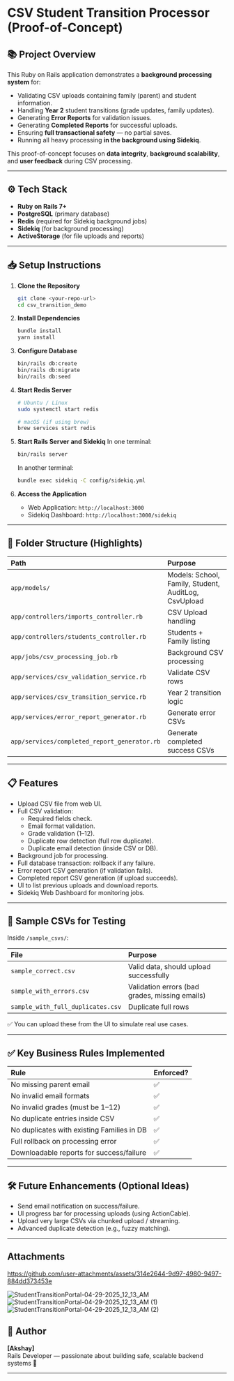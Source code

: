 # CSV Student Transition Processor (Proof-of-Concept)

## 📚 Project Overview

This Ruby on Rails application demonstrates a **background processing system** for:
- Validating CSV uploads containing family (parent) and student information.
- Handling **Year 2** student transitions (grade updates, family updates).
- Generating **Error Reports** for validation issues.
- Generating **Completed Reports** for successful uploads.
- Ensuring **full transactional safety** — no partial saves.
- Running all heavy processing **in the background using Sidekiq**.

This proof-of-concept focuses on **data integrity**, **background scalability**, and **user feedback** during CSV processing.

---

## ⚙️ Tech Stack

- **Ruby on Rails 7+**
- **PostgreSQL** (primary database)
- **Redis** (required for Sidekiq background jobs)
- **Sidekiq** (for background processing)
- **ActiveStorage** (for file uploads and reports)

---

## 📥 Setup Instructions

1. **Clone the Repository**
   ```bash
   git clone <your-repo-url>
   cd csv_transition_demo
   ```

2. **Install Dependencies**
   ```bash
   bundle install
   yarn install
   ```

3. **Configure Database**
   ```bash
   bin/rails db:create
   bin/rails db:migrate
   bin/rails db:seed
   ```

4. **Start Redis Server**
   ```bash
   # Ubuntu / Linux
   sudo systemctl start redis

   # macOS (if using brew)
   brew services start redis
   ```

5. **Start Rails Server and Sidekiq**
   In one terminal:
   ```bash
   bin/rails server
   ```

   In another terminal:
   ```bash
   bundle exec sidekiq -C config/sidekiq.yml
   ```

6. **Access the Application**
   - Web Application: `http://localhost:3000`
   - Sidekiq Dashboard: `http://localhost:3000/sidekiq`

---

## 📂 Folder Structure (Highlights)

| Path | Purpose |
|:-----|:--------|
| `app/models/` | Models: School, Family, Student, AuditLog, CsvUpload |
| `app/controllers/imports_controller.rb` | CSV Upload handling |
| `app/controllers/students_controller.rb` | Students + Family listing |
| `app/jobs/csv_processing_job.rb` | Background CSV processing |
| `app/services/csv_validation_service.rb` | Validate CSV rows |
| `app/services/csv_transition_service.rb` | Year 2 transition logic |
| `app/services/error_report_generator.rb` | Generate error CSVs |
| `app/services/completed_report_generator.rb` | Generate completed success CSVs |

---

## 📋 Features

- Upload CSV file from web UI.
- Full CSV validation:
  - Required fields check.
  - Email format validation.
  - Grade validation (1–12).
  - Duplicate row detection (full row duplicate).
  - Duplicate email detection (inside CSV or DB).
- Background job for processing.
- Full database transaction: rollback if any failure.
- Error report CSV generation (if validation fails).
- Completed report CSV generation (if upload succeeds).
- UI to list previous uploads and download reports.
- Sidekiq Web Dashboard for monitoring jobs.

---

## 📂 Sample CSVs for Testing

Inside `/sample_csvs/`:

| File | Purpose |
|:-----|:--------|
| `sample_correct.csv` | Valid data, should upload successfully |
| `sample_with_errors.csv` | Validation errors (bad grades, missing emails) |
| `sample_with_full_duplicates.csv` | Duplicate full rows |

✅ You can upload these from the UI to simulate real use cases.

---

## ✅ Key Business Rules Implemented

| Rule | Enforced? |
|:-----|:----------|
| No missing parent email | ✅ |
| No invalid email formats | ✅ |
| No invalid grades (must be 1–12) | ✅ |
| No duplicate entries inside CSV | ✅ |
| No duplicates with existing Families in DB | ✅ |
| Full rollback on processing error | ✅ |
| Downloadable reports for success/failure | ✅ |

---

## 🛠 Future Enhancements (Optional Ideas)

- Send email notification on success/failure.
- UI progress bar for processing uploads (using ActionCable).
- Upload very large CSVs via chunked upload / streaming.
- Advanced duplicate detection (e.g., fuzzy matching).

---

## Attachments 



https://github.com/user-attachments/assets/314e2644-9d97-4980-9497-884dd373453e


![StudentTransitionPortal-04-29-2025_12_13_AM](https://github.com/user-attachments/assets/944bf205-f588-400a-93a0-87bf03e0f398)
![StudentTransitionPortal-04-29-2025_12_13_AM (1)](https://github.com/user-attachments/assets/10bf6fd8-cdc8-4956-83f7-317410e9be82)
![StudentTransitionPortal-04-29-2025_12_13_AM (2)](https://github.com/user-attachments/assets/fab374f6-6227-4c90-8396-efccc6191ee4)


## 🤝 Author

**[Akshay]**  
Rails Developer — passionate about building safe, scalable backend systems 🚀

---

